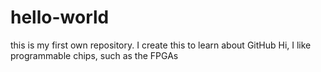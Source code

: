 # hello-world
this is my first own repository. I create this to learn about GitHub
Hi, I like programmable chips, such as the FPGAs
